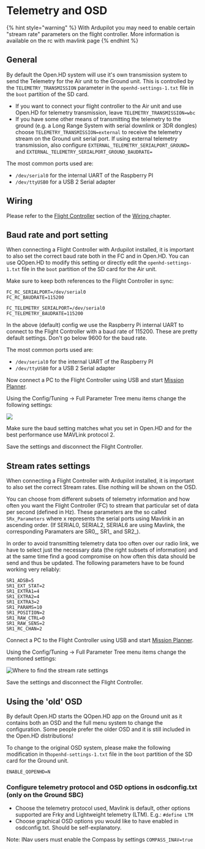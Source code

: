 # Telemetry and OSD

{% hint style="warning" %}
With Ardupilot you may need to enable certain "stream rate" parameters on the flight controller. More information is available on the rc with mavlink page
{% endhint %}

## General

By default the Open.HD system will use it's own transmission system to send the Telemetry for the Air unit to the Ground unit. This is controlled by the `TELEMETRY_TRANSMISSION` parameter in the `openhd-settings-1.txt` file in the `boot` partition of the SD card.

* If you want to connect your flight controller to the Air unit and use Open.HD for telemetry transmission, leave `TELEMETRY_TRANSMISSION=wbc`
* If you have some other means of transmitting the telemetry to the ground \(e.g. a Long Range System with serial downlink or 3DR dongles\) choose `TELEMETRY_TRANSMISSION=external` to receive the telemetry stream on the Ground unit serial port.  If using external telemetry transmission, also configure `EXTERNAL_TELEMETRY_SERIALPORT_GROUND=` and `EXTERNAL_TELEMETRY_SERIALPORT_GROUND_BAUDRATE=`

The most common ports used are:

* `/dev/serial0` for the internal UART of the Raspberry PI
* `/dev/ttyUSB0` for a USB 2 Serial adapter

## Wiring

Please refer to the [Flight Controller](../hardware/wiring.md#flight-controller) section of the [Wiring ](../hardware/wiring.md)chapter.

## Baud rate and port setting

When connecting a Flight Controller with Ardupilot installed, it is important to also set the correct baud rate both in the FC and in Open.HD. You can use QOpen.HD to modify this setting or directly edit the `openhd-settings-1.txt` file in the `boot` partition of the SD card for the Air unit.

Make sure to keep both references to the Flight Controller in sync:

```text
FC_RC_SERIALPORT=/dev/serial0
FC_RC_BAUDRATE=115200

FC_TELEMETRY_SERIALPORT=/dev/serial0
FC_TELEMETRY_BAUDRATE=115200
```

In the above \(default\) config we use the Raspberry Pi internal UART to connect to the Flight Controller with a baud rate of 115200. These are pretty default settings. Don't go below 9600 for the baud rate.

The most common ports used are:

* `/dev/serial0` for the internal UART of the Raspberry PI
* `/dev/ttyUSB0` for a USB 2 Serial adapter

Now connect a PC to the Flight Controller using USB and start [Mission Planner](../ground-station-software/mission-planner.md).

Using the Config/Tuning -&gt; Full Parameter Tree menu items change the following settings:

![](../.gitbook/assets/image%20%2820%29.png)

Make sure the baud setting matches what you set in Open.HD and for the best performance use MAVLink protocol 2.

Save the settings and disconnect the Flight Controller.

## Stream rates settings

When connecting a Flight Controller with Ardupilot installed, it is important to also set the correct Stream rates. Else nothing will be shown on the OSD.

You can choose from different subsets of telemetry information and how often you want the Flight Controller \(FC\) to stream that particular set of data per second \(defined in Hz\). These parameters are the so called `SRx_Parameters` where x represents the serial ports using Mavlink in an ascending order. \(If SERIAL0, SERIAL2, SERIAL6 are using Mavlink, the corresponding Paramaters are SR0_, SR1_ and SR2\_\).

In order to avoid transmitting telemetry data too often over our radio link, we have to select just the necessary data \(the right subsets of information\) and at the same time find a good compromise on how often this data should be send and thus be updated. The following parameters have to be found working very reliably:

```text
SR1_ADSB=5
SR1_EXT_STAT=2
SR1_EXTRA1=4
SR1_EXTRA2=4
SR1_EXTRA3=2
SR1_PARAMS=10
SR1_POSITION=2
SR1_RAW_CTRL=0
SR1_RAW_SENS=2
SR1_RC_CHAN=2
```

Connect a PC to the Flight Controller using USB and start [Mission Planner](../ground-station-software/mission-planner.md).

Using the Config/Tuning -&gt; Full Parameter Tree menu items change the mentioned settings:

![Where to find the stream rate settings](../.gitbook/assets/image%20%2819%29.png)

Save the settings and disconnect the Flight Controller.

## Using the 'old' OSD

By default Open.HD starts the QOpen.HD app on the Ground unit as it contains both an OSD and the full menu system to change the configuration. Some people prefer the older OSD and it is still included in the Open.HD distributions!

To change to the original OSD system, please make the following modification in th`openhd-settings-1.txt` file in the `boot` partition of the SD card for the Ground unit.

```text
ENABLE_QOPENHD=N
```

### Configure telemetry protocol and OSD options in osdconfig.txt \(only on the Ground SBC\)

* Choose the telemetry protocol used, Mavlink is default, other options supported are Frky and Lightweight telemetry \(LTM\). E.g.: `#define LTM`
* Choose graphical OSD options you would like to have enabled in osdconfig.txt. Should be self-explanatory.

Note: INav users must enable the Compass by settings `COMPASS_INAV=true`


